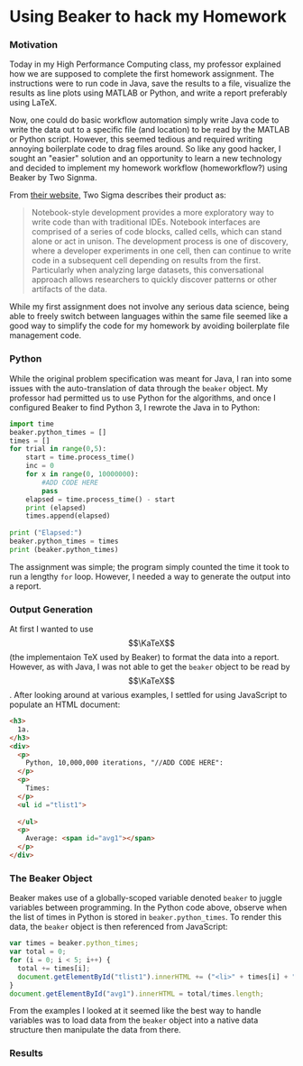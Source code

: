 # Using Beaker to hack my Homework


### Motivation
Today in my High Performance Computing class, my professor explained how we are supposed to complete the first homework assignment. The instructions were to run code in Java, save the results to a file, visualize the results as line plots using MATLAB or Python, and write a report preferably using LaTeX. 

Now, one could do basic workflow automation simply write Java code to write the data out to a specific file (and location) to be read by the MATLAB or Python script. However, this seemed tedious and required writing annoying boilerplate code to drag files around. So like any good hacker, I sought an "easier" solution and an opportunity to learn a new technology and decided to implement my homework workflow (homeworkflow?) using Beaker by Two Signma.

From [their website,][two sigma] Two Sigma describes their product as:
>Notebook-style development provides a more exploratory way to write code than with traditional IDEs. Notebook interfaces are comprised of a series of code blocks, called cells, which can stand alone or act in unison. The development process is one of discovery, where a developer experiments in one cell, then can continue to write code in a subsequent cell depending on results from the first. Particularly when analyzing large datasets, this conversational approach allows researchers to quickly discover patterns or other artifacts of the data.

While my first assignment does not involve any serious data science, being able to freely switch between languages within the same file seemed like a good way to simplify the code for my homework by avoiding boilerplate file management code. 


### Python
While the original problem specification was meant for Java, I ran into some issues with the auto-translation of data through the ```beaker``` object. My professor had permitted us to use Python for the algorithms, and once I configured Beaker to find Python 3, I rewrote the Java in to Python:

```Python
import time
beaker.python_times = []
times = []
for trial in range(0,5):
    start = time.process_time()
    inc = 0
    for x in range(0, 10000000):
        #ADD CODE HERE
        pass
    elapsed = time.process_time() - start
    print (elapsed)
    times.append(elapsed)
    
print ("Elapsed:")
beaker.python_times = times
print (beaker.python_times)
```
The assignment was simple; the program simply counted the time it took to run a lengthy ```for``` loop. However, I needed a way to generate the output into a report.

### Output Generation

At first I wanted to use $$\KaTeX$$ (the implementaion TeX used by Beaker) to format the data into a report. However, as with Java, I was not able to get the ```beaker``` object to be read by $$\KaTeX$$. After looking around at various examples, I settled for using JavaScript to populate an HTML document:

```html
<h3>
  1a.
</h3>
<div>
  <p>
    Python, 10,000,000 iterations, "//ADD CODE HERE": 
  </p>
  <p>
    Times: 
  </p>
  <ul id ="tlist1">
    
  </ul>
  <p>
    Average: <span id="avg1"></span>
  </p>
</div>
```

### The Beaker Object

Beaker makes use of a globally-scoped variable denoted ```beaker``` to juggle variables between programming. In the Python code above, observe when the list of times in Python is stored in ```beaker.python_times```. To render this data, the ```beaker``` object is then referenced from JavaScript:

```javascript
var times = beaker.python_times;
var total = 0;
for (i = 0; i < 5; i++) {
  total += times[i];
  document.getElementById("tlist1").innerHTML += ("<li>" + times[i] + "</li>");
}
document.getElementById("avg1").innerHTML = total/times.length;
```

From the examples I looked at it seemed like the best way to handle variables was to load data from the ```beaker``` object into a native data structure then manipulate the data from there. 

### Results

   [two sigma]: <http://beakernotebook.com/>


